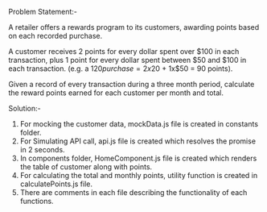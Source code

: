 Problem Statement:-

A retailer offers a rewards program to its customers, awarding points based on each recorded purchase. 
 
A customer receives 2 points for every dollar spent over $100 in each transaction, plus 1 point for every dollar spent between $50 and $100 in each transaction.
(e.g. a $120 purchase = 2x$20 + 1x$50 = 90 points).
 
Given a record of every transaction during a three month period, calculate the reward points earned for each customer per month and total.


Solution:-

1) For mocking the customer data, mockData.js file is created in constants folder.
2) For Simulating API call, api.js file is created which resolves the promise in 2 seconds.
3) In components folder, HomeComponent.js file is created which renders the table of customer along with points.
4) For calculating the total and monthly points, utility function is created in calculatePoints.js file.
5) There are comments in each file describing the functionality of each functions.